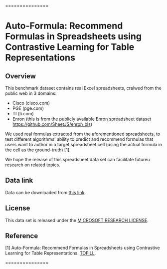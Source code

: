 ===============

# Auto-Formula: Recommend Formulas in Spreadsheets using Contrastive Learning for Table Representations

 

## Overview

This benchmark dataset contains real Excel spreadsheets, cralwed from the public web in 3 domains: 
- Cisco (cisco.com)
- PGE (pge.com)
- TI (ti.com)
- Enron (this is from the publicly available Enron spreadsheet dataset https://github.com/SheetJS/enron_xls)


We used real formulas extracted from the aforementioned spreadsheets, to test different algorithms' ability to predict and recommend formulas that users want to author in a target spreadsheet cell (using the actual formula in the cell as the ground-truth) [1]. 

We hope the release of this spreadsheet data set can facilitate futureu research on related topics.


## Data link

Data can be downloaded from [this link](https://1drv.ms/f/s!AkvY8ho1gepOiptfygjBTFLp_V3rtg). 



## License

This data set is released under the [MICROSOFT RESEARCH LICENSE](https://github.com/microsoft/Auto-Formula/blob/main/Research%20License%20(Nov%202023)%20.docx). 

 

## Reference

[1] Auto-Formula: Recommend Formulas in Spreadsheets using Contrastive Learning for Table Representations. [TOFILL](TOFILL).

===============
